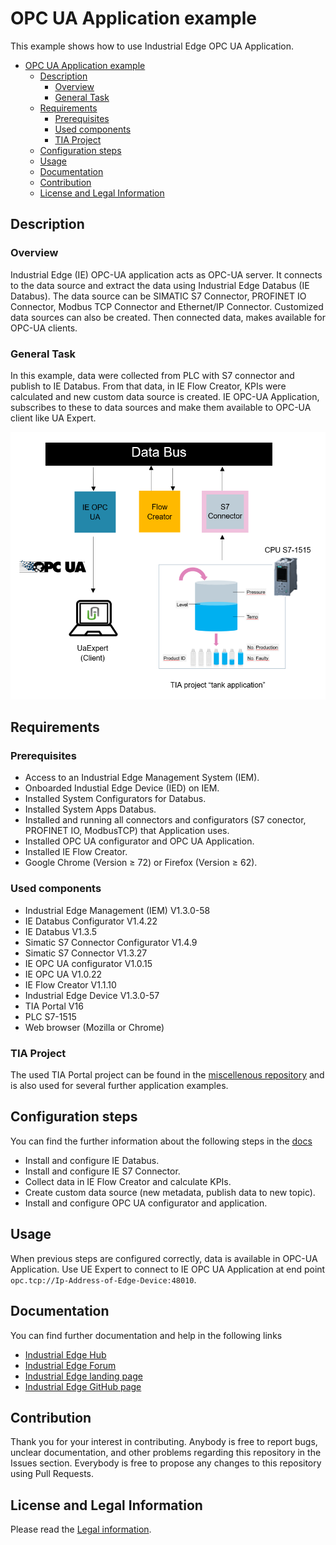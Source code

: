 # OPC UA Application example

This example shows how to use Industrial Edge OPC UA Application.

- [OPC UA Application example](#opc-ua-application-example)
  - [Description](#description)
    - [Overview](#overview)
    - [General Task](#general-task)
  - [Requirements](#requirements)
    - [Prerequisites](#prerequisites)
    - [Used components](#used-components)
    - [TIA Project](#tia-project)
  - [Configuration steps](#configuration-steps)
  - [Usage](#usage)
  - [Documentation](#documentation)
  - [Contribution](#contribution)
  - [License and Legal Information](#license-and-legal-information)

## Description

### Overview

Industrial Edge (IE) OPC-UA application acts as OPC-UA server. It connects to the data source and extract the data using Industrial Edge Databus (IE Databus). The data source can be SIMATIC S7 Connector, PROFINET IO Connector, Modbus TCP Connector and Ethernet/IP Connector. Customized data sources can also be created. Then connected data, makes available for OPC-UA clients.

### General Task

In this example, data were collected from PLC with S7 connector and publish to IE Databus. From that data, in IE Flow Creator, KPIs were calculated and new custom data source is created. IE OPC-UA Application, subscribes to these to data sources and make them available to OPC-UA client like UA Expert.

![task](docs/graphics/Overview.png)

## Requirements

### Prerequisites

- Access to an Industrial Edge Management System (IEM).
- Onboarded Industial Edge Device (IED) on IEM.
- Installed System Configurators for Databus.
- Installed System Apps Databus.
- Installed and running all connectors and configurators (S7 conector, PROFINET IO, ModbusTCP) that Application uses.
- Installed OPC UA configurator and OPC UA Application.
- Installed IE Flow Creator.
- Google Chrome (Version ≥ 72) or Firefox (Version ≥ 62).

### Used components

- Industrial Edge Management (IEM) V1.3.0-58
- IE Databus Configurator V1.4.22
- IE Databus V1.3.5
- Simatic S7 Connector Configurator V1.4.9
- Simatic S7 Connector V1.3.27
- IE OPC UA configurator V1.0.15
- IE OPC UA V1.0.22
- IE Flow Creator V1.1.10
- Industrial Edge Device V1.3.0-57
- TIA Portal V16
- PLC S7-1515
- Web browser (Mozilla or Chrome)

### TIA Project

The used TIA Portal project can be found in the [miscellenous repository](https://github.com/industrial-edge/miscellaneous/tree/main/tank%20application) and is also used for several further application examples.

## Configuration steps

You can find the further information about the following steps in the [docs](docs/Installation.md)

- Install and configure IE Databus.
- Install and configure IE S7 Connector.
- Collect data in IE Flow Creator and calculate KPIs.
- Create custom data source (new metadata, publish data to new topic).
- Install and configure OPC UA configurator and application.

## Usage

When previous steps are configured correctly, data is available in OPC-UA Application. Use UE Expert to connect to IE OPC UA Application at end point `opc.tcp://Ip-Address-of-Edge-Device:48010`.

## Documentation

You can find further documentation and help in the following links

- [Industrial Edge Hub](https://iehub.eu1.edge.siemens.cloud/#/documentation)
- [Industrial Edge Forum](https://www.siemens.com/industrial-edge-forum)
- [Industrial Edge landing page](https://new.siemens.com/global/en/products/automation/topic-areas/industrial-edge/simatic-edge.html)
- [Industrial Edge GitHub page](https://github.com/industrial-edge)

## Contribution

Thank you for your interest in contributing. Anybody is free to report bugs, unclear documentation, and other problems regarding this repository in the Issues section. Everybody is free to propose any changes to this repository using Pull Requests.

## License and Legal Information

Please read the [Legal information](LICENSE.md).
